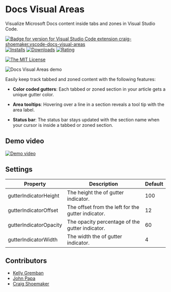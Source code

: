 # Docs Visual Areas

Visualize Microsoft Docs content inside tabs and zones in Visual Studio Code.

[![Badge for version for Visual Studio Code extension craig-shoemaker.vscode-docs-visual-areas](https://vsmarketplacebadge.apphb.com/version/craig-shoemaker.vscode-docs-visual-areas.svg?color=blue&style=?style=for-the-badge&logo=visual-studio-code)](https://marketplace.visualstudio.com/items?itemName=craig-shoemaker.vscode-docs-visual-areas&WT.mc_id=javascript-0000-jopapa)
[![Installs](https://vsmarketplacebadge.apphb.com/installs-short/craig-shoemaker.vscode-docs-visual-areas.svg?color=blue&style=flat-square)](https://marketplace.visualstudio.com/items?itemName=craig-shoemaker.vscode-docs-visual-areas&WT.mc_id=javascript-0000-jopapa)
[![Downloads](https://vsmarketplacebadge.apphb.com/downloads-short/craig-shoemaker.vscode-docs-visual-areas.svg?color=blue&style=flat-square)](https://marketplace.visualstudio.com/items?itemName=craig-shoemaker.vscode-docs-visual-areas&WT.mc_id=javascript-0000-jopapa)
[![Rating](https://vsmarketplacebadge.apphb.com/rating/craig-shoemaker.vscode-docs-visual-areas.svg?color=blue&style=flat-square)](https://marketplace.visualstudio.com/items?itemName=craig-shoemaker.vscode-docs-visual-areas&WT.mc_id=javascript-0000-jopapa)

[![The MIT License](https://img.shields.io/badge/license-MIT-orange.svg?color=blue&style=flat-square)](http://opensource.org/licenses/MIT)

![Docs Visual Areas demo](/../main/resources/docs-visual-areas-demo.gif?raw=true 'Docs Visual Areas demo')

Easily keep track tabbed and zoned content with the following features:

- **Color coded gutters**: Each tabbed or zoned section in your article gets a unique gutter color.

- **Area tooltips**: Hovering over a line in a section reveals a tool tip with the area label.

- **Status bar**: The status bar stays updated with the section name when your cursor is inside a tabbed or zoned section.

## Demo video

[![Demo video](https://img.youtube.com/vi/LXLqH-MEH6o/0.jpg)](https://www.youtube.com/watch?v=LXLqH-MEH6o)

## Settings

| Property               | Description                                        | Default |
| ---------------------- | -------------------------------------------------- | ------- |
| gutterIndicatorHeight  | The height the of gutter indicator.                | 100     |
| gutterIndicatorOffset  | The offset from the left for the gutter indicator. | 12      |
| gutterIndicatorOpacity | The opacity percentage of the gutter indicator.    | 60      |
| gutterIndicatorWidth   | The width the of gutter indicator.                 | 4       |

## Contributors

- [Kelly Gremban](https://github.com/kgremban)
- [John Papa](https://github.com/johnpapa)
- [Craig Shoemaker](https://github.com/craigshoemaker)
